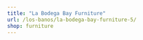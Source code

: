 ```yaml
---
title: "La Bodega Bay Furniture"
url: /los-banos/la-bodega-bay-furniture-5/
shop: furniture
---
```

